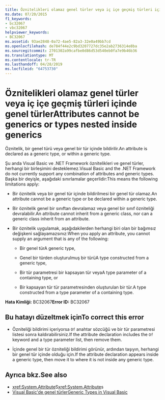 ```yaml
---
title: Öznitelikleri olamaz genel türler veya iç içe geçmiş türleri içinde genel türler
ms.date: 07/20/2015
f1_keywords:
- bc32067
- vbc32067
helpviewer_keywords:
- BC32067
ms.assetid: 93ae2848-0a72-4ae5-82a3-32e0a49bb7cd
ms.openlocfilehash: de784f44e2c9bd3207727dc35e2ab2736314e8ba
ms.sourcegitcommit: 2701302a99cafbe0d86d53d540eb0fa7e9b46b36
ms.translationtype: MT
ms.contentlocale: tr-TR
ms.lasthandoff: 04/28/2019
ms.locfileid: "64753730"
---
```

# <a name="attributes-cannot-be-generics-or-types-nested-inside-generics"></a><span data-ttu-id="60fb9-102">Öznitelikleri olamaz genel türler veya iç içe geçmiş türleri içinde genel türler</span><span class="sxs-lookup"><span data-stu-id="60fb9-102">Attributes cannot be generics or types nested inside generics</span></span>

<span data-ttu-id="60fb9-103">Öznitelik, bir genel türü veya genel bir tür içinde bildirilir.</span><span class="sxs-lookup"><span data-stu-id="60fb9-103">An attribute is declared as a generic type, or within a generic type.</span></span>

<span data-ttu-id="60fb9-104">Şu anda Visual Basic ve .NET Framework öznitelikleri ve genel türler, herhangi bir birleşimini desteklemez.</span><span class="sxs-lookup"><span data-stu-id="60fb9-104">Visual Basic and the .NET Framework do not currently support any combination of attributes and generic types.</span></span> <span data-ttu-id="60fb9-105">Başka bir deyişle, aşağıdaki sınırlamalar geçerlidir:</span><span class="sxs-lookup"><span data-stu-id="60fb9-105">This means the following limitations apply:</span></span>

- <span data-ttu-id="60fb9-106">Bir öznitelik veya bir genel tür içinde bildirilmesi bir genel tür olamaz.</span><span class="sxs-lookup"><span data-stu-id="60fb9-106">An attribute cannot be a generic type or be declared within a generic type.</span></span>

- <span data-ttu-id="60fb9-107">Bir öznitelik genel bir sınıftan devralamaz veya genel bir sınıf özniteliği devralabilir.</span><span class="sxs-lookup"><span data-stu-id="60fb9-107">An attribute cannot inherit from a generic class, nor can a generic class inherit from an attribute.</span></span>

- <span data-ttu-id="60fb9-108">Bir öznitelik uygulamak, aşağıdakilerden herhangi biri olan bir bağımsız değişkeni sağlayamazsınız:</span><span class="sxs-lookup"><span data-stu-id="60fb9-108">When you apply an attribute, you cannot supply an argument that is any of the following:</span></span>

  - <span data-ttu-id="60fb9-109">Bir genel tür</span><span class="sxs-lookup"><span data-stu-id="60fb9-109">A generic type,</span></span>

  - <span data-ttu-id="60fb9-110">Genel bir türden oluşturulmuş bir türü</span><span class="sxs-lookup"><span data-stu-id="60fb9-110">A type constructed from a generic type,</span></span>

  - <span data-ttu-id="60fb9-111">Bir tür parametresi bir kapsayan tür veya</span><span class="sxs-lookup"><span data-stu-id="60fb9-111">A type parameter of a containing type, or</span></span>

  - <span data-ttu-id="60fb9-112">Bir kapsayan tür tür parametresinden oluşturulan bir tür.</span><span class="sxs-lookup"><span data-stu-id="60fb9-112">A type constructed from a type parameter of a containing type.</span></span>

<span data-ttu-id="60fb9-113">**Hata Kimliği:** BC32067</span><span class="sxs-lookup"><span data-stu-id="60fb9-113">**Error ID:** BC32067</span></span>

## <a name="to-correct-this-error"></a><span data-ttu-id="60fb9-114">Bu hatayı düzeltmek için</span><span class="sxs-lookup"><span data-stu-id="60fb9-114">To correct this error</span></span>

- <span data-ttu-id="60fb9-115">Özniteliği bildirimi içeriyorsa `Of` anahtar sözcüğü ve bir tür parametresi listesi sonra kaldırabilirsiniz.</span><span class="sxs-lookup"><span data-stu-id="60fb9-115">If the attribute declaration includes the `Of` keyword and a type parameter list, then remove them.</span></span>

- <span data-ttu-id="60fb9-116">İçinde genel bir tür özniteliği bildirimi görünür, ardından taşıyın, herhangi bir genel tür içinde olduğu için.</span><span class="sxs-lookup"><span data-stu-id="60fb9-116">If the attribute declaration appears inside a generic type, then move it to where it is not inside any generic type.</span></span>

## <a name="see-also"></a><span data-ttu-id="60fb9-117">Ayrıca bkz.</span><span class="sxs-lookup"><span data-stu-id="60fb9-117">See also</span></span>

- <span data-ttu-id="60fb9-118"><xref:System.Attribute>S</span><span class="sxs-lookup"><span data-stu-id="60fb9-118"><xref:System.Attribute>s</span></span>
- [<span data-ttu-id="60fb9-119">Visual Basic'de genel türler</span><span class="sxs-lookup"><span data-stu-id="60fb9-119">Generic Types in Visual Basic</span></span>](../../visual-basic/programming-guide/language-features/data-types/generic-types.md)
